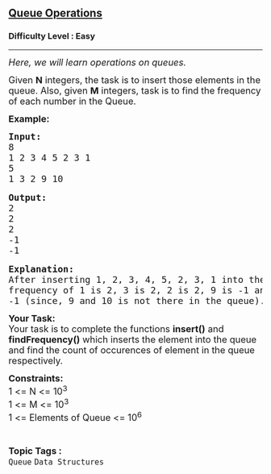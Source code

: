 <h2><a href="https://practice.geeksforgeeks.org/problems/queue-operations/1?page=2&status[]=unsolved&category[]=Queue&sortBy=submissions">Queue Operations</a></h2><h3>Difficulty Level : Easy</h3><hr><div class="problems_problem_content__Xm_eO"><p><em><span style="font-size:18px">Here, we will learn operations on queues.</span></em></p>

<p><span style="font-size:18px">Given <strong>N</strong> integers, the task is to insert those elements in the queue. Also, given <strong>M</strong> integers, task is to find the frequency of each number in the Queue.</span></p>

<p><strong><span style="font-size:18px">Example:</span></strong></p>

<pre><span style="font-size:18px"><strong>Input:</strong>
8
1 2 3 4 5 2 3 1
5
1 3 2 9 10</span>

<span style="font-size:18px"><strong>Output:</strong>
2
2
2
-1
-1</span>

<span style="font-size:18px"><strong>Explanation:
</strong>After inserting 1, 2, 3, 4, 5, 2, 3, 1 into the queue, 
frequency of 1 is 2, 3 is 2, 2 is 2, 9 is -1 and 10 is 
-1 (since, 9 and 10 is not there in the queue).</span></pre>

<p><span style="font-size:18px"><strong>Your Task:</strong><br>
Your task is to complete the functions <strong>insert()</strong> and <strong>findFrequency()</strong> which inserts the element into the queue and find the count of occurences of element in the queue respectively.</span></p>

<p><span style="font-size:18px"><strong>Constraints:</strong><br>
1 &lt;= N &lt;= 10<sup>3</sup><br>
1 &lt;= M &lt;= 10<sup>3</sup><br>
1 &lt;= Elements of Queue &lt;= 10<sup>6</sup></span></p>
</div><br><p><span style=font-size:18px><strong>Topic Tags : </strong><br><code>Queue</code>&nbsp;<code>Data Structures</code>&nbsp;